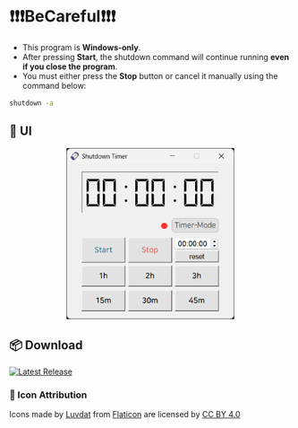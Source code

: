 # ❗❗❗BeCareful❗❗❗
- This program is **Windows-only**.
- After pressing **Start**, the shutdown command will continue running **even if you close the program**.
- You must either press the **Stop** button or cancel it manually using the command below:

```bash
shutdown -a
```

## 📌 UI
<div align="center">
  <img src="image/2.png" width="300"/>
</div>


## 📦 Download
[![Latest Release](https://img.shields.io/github/v/release/Han-Dong-Jin/shutdown-timer?label=Latest%20Release)](https://github.com/Han-Dong-Jin/shutdown-timer/releases/latest)


### 📌 Icon Attribution
Icons made by [Luvdat](https://www.flaticon.com/authors/luvdat) from [Flaticon](https://www.flaticon.com) are licensed by [CC BY 4.0](https://creativecommons.org/licenses/by/4.0/)



